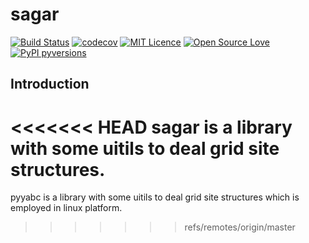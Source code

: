 # sagar

[![Build Status](https://travis-ci.org/unkcpz/sagar.svg?branch=master)](https://travis-ci.org/unkcpz/sagar)
[![codecov](https://codecov.io/gh/unkcpz/sagar/branch/master/graph/badge.svg)](https://codecov.io/gh/unkcpz/sagar)
[![MIT Licence](https://badges.frapsoft.com/os/mit/mit.svg?v=103)](https://opensource.org/licenses/mit-license.php)
[![Open Source Love](https://badges.frapsoft.com/os/v1/open-source.svg?v=103)](https://github.com/ellerbrock/open-source-badges/)
[![PyPI pyversions](https://img.shields.io/pypi/pyversions/ansicolortags.svg)](https://pypi.python.org/pypi/ansicolortags/)

## Introduction
<<<<<<< HEAD
sagar is a library with some uitils to deal grid site
 structures.
=======
pyyabc is a library with some uitils to deal grid site
 structures which is employed in linux platform.
>>>>>>> refs/remotes/origin/master
